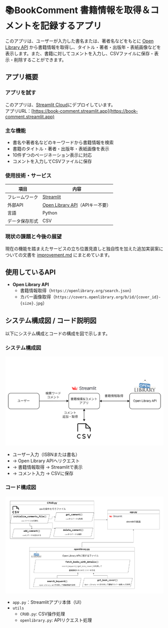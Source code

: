 # 📚️BookComment 書籍情報を取得＆コメントを記録するアプリ

このアプリは、ユーザーが入力した書名または、著者名などをもとに [Open Library API](https://openlibrary.org/developers/api) から書籍情報を取得し、タイトル・著者・出版年・表紙画像などを表示します。また、書籍に対してコメントを入力し、CSVファイルに保存・表示・削除することができます。



## アプリ概要

### アプリを試す
このアプリは、[Streamlit Cloud](https://streamlit.io/cloud)にデプロイしています。<br>
アプリURL：[https://book-comment.streamlit.app](https://book-comment.streamlit.app)

### 主な機能

- 書名や著者名などのキーワードから書籍情報を検索
- 書籍のタイトル・著者・出版年・表紙画像を表示
- 10件ずつのページネーション表示に対応
- コメントを入力してCSVファイルに保存

### 使用技術・サービス

| 項目 | 内容 |
|------|------|
| フレームワーク | [Streamlit](https://streamlit.io/) |
| 外部API | [Open Library API](https://openlibrary.org/developers/api)（APIキー不要） |
| 言語 | Python |
| データ保存形式 | CSV |

### 現状の課題と今後の展望
現在の機能を踏まえたサービスの立ち位置見直しと独自性を加えた追加実装案についての文書を
[improvement.md](https://github.com/OrlyIdeate/22050002_ueno_ai_programming_assignment_2/blob/main/improvement.md)
にまとめています。



## 使用しているAPI

- **Open Library API**
  - 書籍情報取得（`https://openlibrary.org/search.json`）
  - カバー画像取得（`https://covers.openlibrary.org/b/id/{cover_id}-{size}.jpg`）



## システム構成図 / コード説明図

以下にシステム構成とコードの構成を図で示します。

### システム構成図

![system_diagram.png](./img/doc/system_diagram.png)

- ユーザー入力（ISBNまたは書名）
- → Open Library APIへリクエスト
- → 書籍情報取得 → Streamlitで表示
- → コメント入力 → CSVに保存

### コード構成図

![code_structure.png](./img/doc/code_structure.png)

- `app.py`：Streamlitアプリ本体（UI）
- `utils`
    - `CRUD.py`: CSV操作処理
    - `openlibrary.py`: APIリクエスト処理

